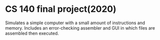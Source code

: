 # CS 140 final project(2020)
Simulates a simple computer with a small amount of instructions and memory. Includes an error-checking assembler and GUI in which files are assembled then executed.
